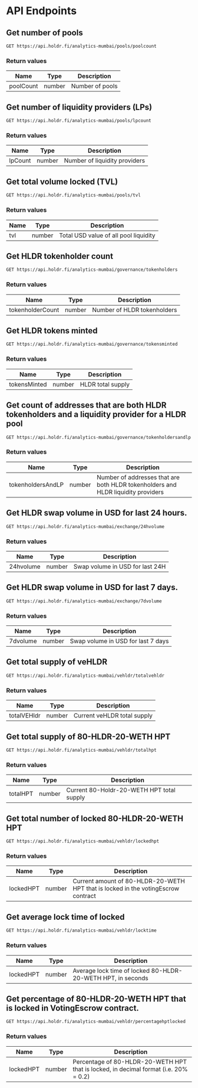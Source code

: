 # API Endpoints

## Get number of pools

```
GET https://api.holdr.fi/analytics-mumbai/pools/poolcount
```

### Return values
| Name | Type | Description |
|---|---|---|
|poolCount|number|Number of pools|

## Get number of liquidity providers (LPs)

```
GET https://api.holdr.fi/analytics-mumbai/pools/lpcount
```

### Return values
| Name | Type | Description |
|---|---|---|
|lpCount|number|Number of liquidity providers|

## Get total volume locked (TVL)

```
GET https://api.holdr.fi/analytics-mumbai/pools/tvl
```

### Return values
| Name | Type | Description |
|---|---|---|
|tvl|number|Total USD value of all pool liquidity|

## Get HLDR tokenholder count

```
GET https://api.holdr.fi/analytics-mumbai/governance/tokenholders
```

### Return values
| Name | Type | Description |
|---|---|---|
|tokenholderCount|number|Number of HLDR tokenholders|

## Get HLDR tokens minted
```
GET https://api.holdr.fi/analytics-mumbai/governance/tokensminted
```

### Return values
| Name | Type | Description |
|---|---|---|
|tokensMinted|number|HLDR total supply|

## Get count of addresses that are both HLDR tokenholders and a liquidity provider for a HLDR pool
```
GET https://api.holdr.fi/analytics-mumbai/governance/tokenholdersandlp
```

### Return values
| Name | Type | Description |
|---|---|---|
|tokenholdersAndLP|number|Number of addresses that are both HLDR tokenholders and HLDR liquidity providers|

## Get HLDR swap volume in USD for last 24 hours.
```
GET https://api.holdr.fi/analytics-mumbai/exchange/24hvolume
```

### Return values
| Name | Type | Description |
|---|---|---|
|24hvolume|number|Swap volume in USD for last 24H|

## Get HLDR swap volume in USD for last 7 days.
```
GET https://api.holdr.fi/analytics-mumbai/exchange/7dvolume
```

### Return values
| Name | Type | Description |
|---|---|---|
|7dvolume|number|Swap volume in USD for last 7 days|

## Get total supply of veHLDR
```
GET https://api.holdr.fi/analytics-mumbai/vehldr/totalvehldr
```

### Return values
| Name | Type | Description |
|---|---|---|
|totalVEHldr|number|Current veHLDR total supply|

## Get total supply of 80-HLDR-20-WETH HPT
```
GET https://api.holdr.fi/analytics-mumbai/vehldr/totalhpt
```

### Return values
| Name | Type | Description |
|---|---|---|
|totalHPT|number|Current 80-Holdr-20-WETH HPT total supply|

## Get total number of locked 80-HLDR-20-WETH HPT
```
GET https://api.holdr.fi/analytics-mumbai/vehldr/lockedhpt
```

### Return values
| Name | Type | Description |
|---|---|---|
|lockedHPT|number|Current amount of 80-HLDR-20-WETH HPT that is locked in the votingEscrow contract|

## Get average lock time of locked 
```
GET https://api.holdr.fi/analytics-mumbai/vehldr/locktime
```

### Return values
| Name | Type | Description |
|---|---|---|
|lockedHPT|number|Average lock time of locked 80-HLDR-20-WETH HPT, in seconds|

## Get percentage of 80-HLDR-20-WETH HPT that is locked in VotingEscrow contract.
```
GET https://api.holdr.fi/analytics-mumbai/vehldr/percentagehptlocked
```

### Return values
| Name | Type | Description |
|---|---|---|
|lockedHPT|number|Percentage of 80-HLDR-20-WETH HPT that is locked, in decimal format (i.e. 20% = 0.2)